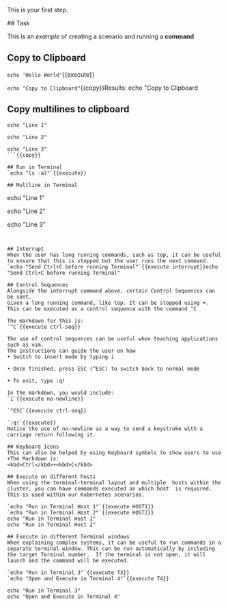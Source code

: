 This is your first step.

## Task

This is an _example_ of creating a scenario and running a **command**


## Copy to Clipboard
`echo 'Hello World'`{{execute}}

`echo "Copy to Clipboard"`{{copy}}Results: echo "Copy to Clipboard

## Copy multilines to clipboard

```
echo "Line 1"

echo "Line 2"

echo "Line 3"
```{{copy}}

## Run in Terminal
`echo "ls -al"`{{execute}}

## Multline in Terminal
```
echo "Line 1"

echo "Line 2"

echo "Line 3"
```{{execute}}


## Interrupt
When the user has long running commands, such as top, it can be useful to ensure that this is stopped but the user runs the next command.
`echo "Send Ctrl+C before running Terminal"`{{execute interrupt}}echo "Send Ctrl+C before running Terminal"

## Control Sequences
Alongside the interrupt command above, certain Control Sequences can be sent.
Given a long running command, like top. It can be stopped using +. This can be executed as a control sequence with the command ^C

The markdown for this is:
`^C`{{execute ctrl-seq}}

The use of control sequences can be useful when teaching applications such as vim.
The instructions can guide the user on how
• Switch to insert mode by typing i

• Once finished, press ESC (^ESC) to switch back to normal mode

• To exit, type :q!

In the markdown, you would include:
`i`{{execute no-newline}}

`^ESC`{{execute ctrl-seq}}

`:q!`{{execute}}
Notice the use of no-newline as a way to send a keystroke with a carriage return following it.

## Keyboard Icons
This can also be helped by using Keyboard symbols to show users to use
+The Markdown is:
<kbd>Ctrl</kbd>+<kbd>C</kbd>

## Execute on different hosts
When using the terminal-terminal layout and multiple  hosts within the cluster, you can have commands executed on which host  is required. This is used within our Kubernetes scenarios.

`echo "Run in Terminal Host 1"`{{execute HOST1}}
`echo "Run in Terminal Host 2"`{{execute HOST2}}
echo "Run in Terminal Host 1"
echo "Run in Terminal Host 2"

## Execute in different Terminal windows
When explaining complex systems, it can be useful to run commands in a  separate terminal window. This can be run automatically by including  the target Terminal number.  If the terminal is not open, it will launch and the command will be executed.

`echo "Run in Terminal 3"`{{execute T3}}
`echo "Open and Execute in Terminal 4"`{{execute T4}}

echo "Run in Terminal 3"
echo "Open and Execute in Terminal 4"
